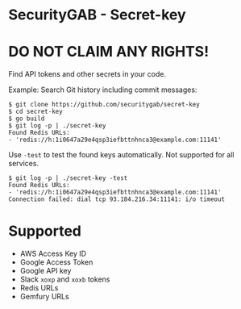 # SecurityGAB - Secret-key
# DO NOT CLAIM ANY RIGHTS!

Find API tokens and other secrets in your code.

Example: Search Git history including commit messages:
```
$ git clone https://github.com/securitygab/secret-key
$ cd secret-key
$ go build
$ git log -p | ./secret-key
Found Redis URLs:
- 'redis://h:1i0647a29e4qsp3iefbttnhnca3@example.com:11141'
```

Use `-test` to test the found keys automatically. Not supported for all services.
```
$ git log -p | ./secret-key -test
Found Redis URLs:
- 'redis://h:1i0647a29e4qsp3iefbttnhnca3@example.com:11141'
Connection failed: dial tcp 93.184.216.34:11141: i/o timeout
```

# Supported

- AWS Access Key ID
- Google Access Token
- Google API key
- Slack `xoxp` and `xoxb` tokens
- Redis URLs
- Gemfury URLs
